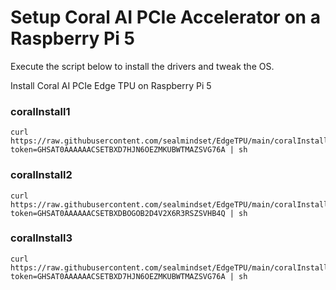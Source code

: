 # Setup Coral AI PCIe Accelerator on a Raspberry Pi 5

Execute the script below to install the drivers and tweak the OS.

Install Coral AI PCIe Edge TPU on Raspberry Pi 5

### coralInstall1

```
curl https://raw.githubusercontent.com/sealmindset/EdgeTPU/main/coralInstall1.sh?token=GHSAT0AAAAAACSETBXD7HJN6OEZMKUBWTMAZSVG76A | sh
```

### coralInstall2

```
curl https://raw.githubusercontent.com/sealmindset/EdgeTPU/main/coralInstall2.sh?token=GHSAT0AAAAAACSETBXDBOGOB2D4V2X6R3RSZSVHB4Q | sh
```

### coralInstall3

```
curl https://raw.githubusercontent.com/sealmindset/EdgeTPU/main/coralInstall1.sh?token=GHSAT0AAAAAACSETBXD7HJN6OEZMKUBWTMAZSVG76A | sh
```
